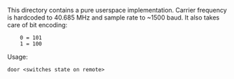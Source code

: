This directory contains a pure userspace implementation.
Carrier frequency is hardcoded to 40.685 MHz and sample rate to ~1500 baud.
It also takes care of bit encoding:
```
    0 = 101
    1 = 100
```
Usage: 
```
door <switches state on remote>
```

